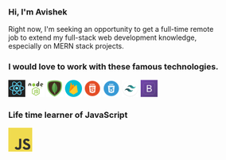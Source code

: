 
<h3> Hi, I'm Avishek </h3>

 <p>
      Right now, I'm seeking an opportunity to get a full-time remote
      <br />
      job to extend my full-stack web development knowledge,
      <br />
      especially on MERN stack projects.
    </p>

<h3>I would love to work with these famous technologies.</h3>

<img src="react.png" width="34" height="34">&nbsp;<img src="express.jpg" width="34" height="34" />&nbsp;<img src="mongo.png" width="34" height="34" />&nbsp;<img src="firebase.png" width="34" height="34" />&nbsp;<img src="html.png" width="34" height="34" />&nbsp;<img src="css.png" width="34" height="34" />&nbsp;<img src="tailwind.png" width="34" height="34" />&nbsp;<img src="bootstrap.png" width="34" height="34" />

<h3>Life time learner of JavaScript</h3>
<img src="javascript.png" width="48" height="48"> 
